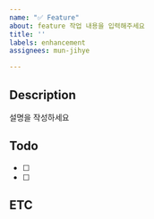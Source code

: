 ```yaml
---
name: "✅ Feature"
about: feature 작업 내용을 입력해주세요
title: ''
labels: enhancement
assignees: mun-jihye

---
```


## Description
설명을 작성하세요
## Todo
- [ ]
- [ ]
## ETC
